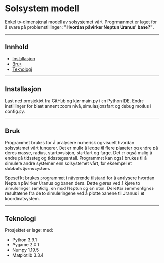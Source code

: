 # Solsystem modell

Enkel to-dimensjonal modell av solsystemet vårt. Progrmammet er laget for å svare på problemstillingen:
**"Hvordan påvirker Neptun Uranus' bane?"**.
___

## Innhold

* [Installasjon](#Installasjon)
* [Bruk](#Bruk)
* [Teknologi](#Teknologi)

___

## Installasjon

Last ned prosjektet fra GitHub og kjør main.py i en Python IDE. Endre instillinger for blant annent zoom nivå, simulasjonsfart og debug modus i config.py.

___

## Bruk

Programmet brukes for å analysere numerisk og visuelt hvordan solsystemet vårt fungerer. Det er mulig å legge til flere
planeter og endre på deres masse, radius, startposisjon, startfart og farge. Det er også mulig å endre på tidssteg og
tidsstegsantall. Programmet kan også brukes til å simulere andre systemer enn solsystemet vårt, for eksempel et
dobbeltstjernesystem.

Spesefikt brukes programmet i nåverende tilstand for å analysere hvordan Neptun påvirker Uranus og banen dens. Dette
gjøres ved å kjøre to simuleringer samtidig: en med Neptun og en uten. Deretter sammenlignes resultatene fra de to
simuleringene ved å plotte banene til Uranus i et koordinatsystem.
___

## Teknologi

Prosjektet er laget med:

* Python 3.9.1
* Pygame 2.0.1
* Numpy 1.19.5
* Matplotlib 3.3.4
